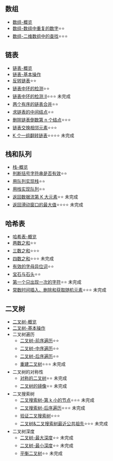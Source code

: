 ## 数组

- [数组-概览](./array/intro.md)
- [数组-数组中重复的数字](./array/findRepeatNumber.md)⭐⭐
- [数组-二维数组中的查找](./array/findNumberIn2DArray.md)⭐⭐⭐

## 链表

- [链表-概览](./linkedList/intro.md)
- [链表-基本操作](./linkedList/basicOperation.md)
- [反转链表](./linkedList/reverseList.md)⭐⭐
- [链表中环的检测](./linkedList/hasCycle.md)⭐⭐
- [链表中环的检测 II](./linkedList/detectCycle.md)⭐⭐⭐ 未完成
- [两个有序的链表合并](./linkedList/mergeTwoLists.md)⭐⭐
- [求链表的中间结点](./linkedList/middleNode.md)⭐⭐
- [删除链表倒数第 n 个结点](./linkedList/removeNthFromEnd.md)⭐⭐⭐
- [链表交换相邻元素](./linkedList/swapPairs.md)⭐⭐⭐
- [K 个一组翻转链表](./linkedList/reverseKGroup.md)⭐⭐⭐⭐ 未完成

## 栈和队列

- [栈-概览](./stackQueue/intro.md)
- [判断括号字符串是否有效](./stackQueue/isValid.md)⭐⭐
- [用队列实现栈](./stackQueue/myStack.md)⭐⭐
- [用栈实现队列](./stackQueue/myQueue.md)⭐⭐
- [返回数据流第 K 大元素](./stackQueue/kthLargest.md)⭐⭐ 未完成
- [返回滑动窗口的最大值](./stackQueue/maxSlidingWindow.md)⭐⭐⭐⭐ 未完成

## 哈希表

- [哈希表-概览](./hashTable/intro.md)
- [两数之和](./hashTable/twoSum.md)⭐⭐
- [三数之和](./hashTable/threeSum.md)⭐⭐⭐
- [四数之和](./hashTable/fourSum.md)⭐⭐⭐ 未完成
- [有效的字母异位词](./hashTable/isAnagram.md)⭐⭐
- [宝石与石头](./hashTable/numJewelsInStones.md)⭐⭐
- [第一个只出现一次的字符](./hashTable/firstUniqChar.md)⭐⭐ 未完成
- [常数时间插入、删除和获取随机元素](./hashTable/RandomizedSet.md)⭐⭐⭐ 未完成

## 二叉树

- [二叉树-概览](./binaryTree/intro.md)
- [二叉树-基本操作](./binaryTree/basicOperation.md)
- 二叉树遍历
  - [二叉树-前序遍历](./binaryTree/preOrder.md)⭐⭐
  - [二叉树-中序遍历](./binaryTree/inOrder.md)⭐⭐
  - [二叉树-后序遍历](./binaryTree/postOrder.md)⭐⭐
  - [重建二叉树](./binaryTree/build.md)⭐⭐⭐ 未完成
- 二叉树的对称性
  - [对称的二叉树](./binaryTree/symmetric.md)⭐⭐ 未完成
  - [二叉树的镜像](./binaryTree/mirror.md)⭐⭐ 未完成
- 二叉搜索树
  - [二叉搜索树-第 k 小的节点](./binaryTree/kthSmallest.md)⭐⭐⭐ 未完成
  - [二叉搜索树-后序遍历](./binaryTree/verifyPostorder.md)⭐⭐⭐ 未完成
  - [验证二叉搜索树](./binaryTree/isValidBST.md)⭐⭐⭐
  - [二叉树&二叉搜索树最近公共祖先](./binaryTree/lowestCommonAncestor.md)⭐⭐⭐ 未完成
- 二叉树深度
  - [二叉树-最大深度](./binaryTree/maxDepth.md)⭐⭐ 未完成
  - [二叉树-最小深度](./binaryTree/minDepth.md)⭐⭐ 未完成
  - [平衡二叉树](./binaryTree/isBalanced.md)⭐⭐ 未完成
